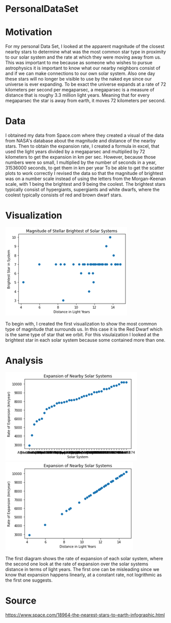 # PersonalDataSet
# Motivation
For my personal Data Set, I looked at the apparent magnitude of the closest nearby stars to determine what was the most common star type in proximity to our solar system and the rate at which they were moving away from us. This was important to me because as someone who wishes to pursue astrophysics it is important to know what our nearby neighbors consist of and if we can make connections to our own solar system. Also one day these stars will no longer be visible to use by the naked eye since our universe is ever expanding. To be exact the universe expands at a rate of 72 kilometers per second per megaparsec, a megaparsec is a measure of distance that is roughy 3.3 million light years. Meaning that for every megaparsec the star is away from earth, it moves 72 kilometers per second. 

# Data
I obtained my data from Space.com where they created a visual of the data from NASA's database about the magnitude and distance of the nearby stars. Then to obtain the expansion rate, I created a formula in excel, that used the light years divided by a megaparsec and multiplied by 72 kilometers to get the expansion in km per sec. However, because those numbers were so small, I multiplied by the number of seconds in a year, 31536000 seconds, to get them in km per year To be able to get the scatter plots to work correctly I revised the data so that the magnitude of brightest was on a number scale instead of using the letters from the Morgan-Keenan scale, with 1 being the brightest and 9 being the coolest. The brightest stars typically consist of hypergiants, supergiants and white dwarfs, where the coolest typically consists of red and brown dwarf stars. 

# Visualization
![Magnitude of Stellar Brightness](https://raw.githubusercontent.com/tamikataylor/PersonalDataSet/master/Magnitude%20of%20Stellar%20Brightness.png)

To begin with, I created the first visualization to show the most common type of magnitude that surrounds us. In this case it is the Red Dwarf which is the same type of star that we orbit. For this visulaization I looked at the brightest star in each solar system because some contained more than one. 

# Analysis 
![Expansion Rate of Nearby Solar Systems](https://github.com/tamikataylor/PersonalDataSet/blob/master/exp%201.png)
![Expansion Rate of Nearby Solar Systems](https://github.com/tamikataylor/PersonalDataSet/blob/master/exp%202.png)

The first diagram shows the rate of expansion of each solar system, where the second one look at the rate of expansion over the solar systems distance in terms of light years. The first one can be misleading since we know that expansion happens linearly, at a constant rate, not logrithmic as the first one suggests. 

# Source
https://www.space.com/18964-the-nearest-stars-to-earth-infographic.html
